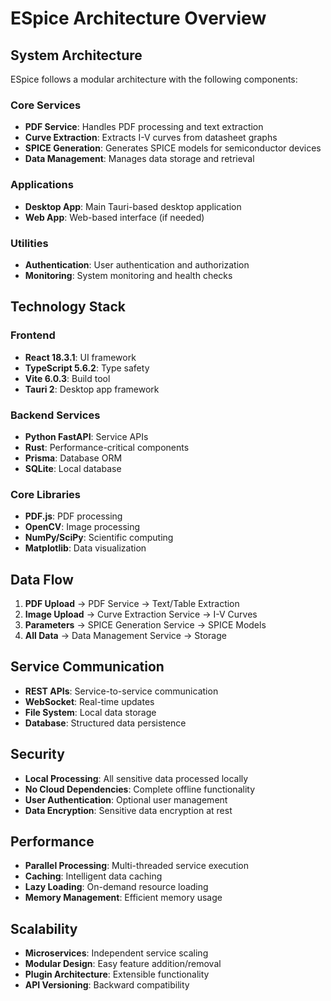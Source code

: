 # ESpice Architecture Overview

## System Architecture
ESpice follows a modular architecture with the following components:

### Core Services
- **PDF Service**: Handles PDF processing and text extraction
- **Curve Extraction**: Extracts I-V curves from datasheet graphs
- **SPICE Generation**: Generates SPICE models for semiconductor devices
- **Data Management**: Manages data storage and retrieval

### Applications
- **Desktop App**: Main Tauri-based desktop application
- **Web App**: Web-based interface (if needed)

### Utilities
- **Authentication**: User authentication and authorization
- **Monitoring**: System monitoring and health checks

## Technology Stack

### Frontend
- **React 18.3.1**: UI framework
- **TypeScript 5.6.2**: Type safety
- **Vite 6.0.3**: Build tool
- **Tauri 2**: Desktop app framework

### Backend Services
- **Python FastAPI**: Service APIs
- **Rust**: Performance-critical components
- **Prisma**: Database ORM
- **SQLite**: Local database

### Core Libraries
- **PDF.js**: PDF processing
- **OpenCV**: Image processing
- **NumPy/SciPy**: Scientific computing
- **Matplotlib**: Data visualization

## Data Flow

1. **PDF Upload** → PDF Service → Text/Table Extraction
2. **Image Upload** → Curve Extraction Service → I-V Curves
3. **Parameters** → SPICE Generation Service → SPICE Models
4. **All Data** → Data Management Service → Storage

## Service Communication

- **REST APIs**: Service-to-service communication
- **WebSocket**: Real-time updates
- **File System**: Local data storage
- **Database**: Structured data persistence

## Security

- **Local Processing**: All sensitive data processed locally
- **No Cloud Dependencies**: Complete offline functionality
- **User Authentication**: Optional user management
- **Data Encryption**: Sensitive data encryption at rest

## Performance

- **Parallel Processing**: Multi-threaded service execution
- **Caching**: Intelligent data caching
- **Lazy Loading**: On-demand resource loading
- **Memory Management**: Efficient memory usage

## Scalability

- **Microservices**: Independent service scaling
- **Modular Design**: Easy feature addition/removal
- **Plugin Architecture**: Extensible functionality
- **API Versioning**: Backward compatibility